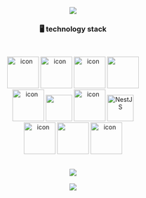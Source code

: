 <div>
<div align="center">
  
<p align="center">
<img src="https://capsule-render.vercel.app/api?type=slice&color=41538E&height=300&section=header&text=jinsung's%20Hub&fontSize=90&fontColor=ffffff&rotate=20&fontAlignY=35&fontAlign=60" />
  </p>
  


### 🖥 technology stack
<div style="display: flex; align-items: flex-start;"></div><div style="display: flex; align-items: flex-start;">&nbsp;&nbsp;</div>
<p>
<img src="https://techstack-generator.vercel.app/ts-icon.svg" alt="icon" width="72" height="72" />
<img src="https://techstack-generator.vercel.app/js-icon.svg" alt="icon" width="72" height="72" />
<img src="https://techstack-generator.vercel.app/react-icon.svg" alt="icon" width="72" height="72" />
<img src="https://user-images.githubusercontent.com/96868951/187032298-846baf8e-c0e9-42ce-8a06-3e48994cf5d2.png" width="72" height="72"/>
<br/>
<img src="https://techstack-generator.vercel.app/graphql-icon.svg" alt="icon" width="72" height="72" />
<img src="https://user-images.githubusercontent.com/96868951/187032450-5d8e77c4-bff6-4835-8d6e-fa949ee0a5d8.png" width="60" height="60"/>
<img src="https://user-images.githubusercontent.com/96868951/187032229-605756c5-0f73-4ef7-972a-5e00988411a9.png" alt="icon" width="72" height="72" />
<img alt="NestJS" src="https://user-images.githubusercontent.com/96868951/187032538-a3c2656f-a592-4fab-9579-856bff0fb5cd.png" width="60" height="60"/>
<br/>
<img src="https://techstack-generator.vercel.app/mysql-icon.svg" alt="icon" width="72" height="72" />
<img src="https://user-images.githubusercontent.com/96868951/187032706-0e5c9bba-2fb3-46ae-b991-ef4d751793eb.png" width="72" height="72" />
<img src="https://techstack-generator.vercel.app/docker-icon.svg" alt="icon" width="72" height="72" />
</p>
</div>

<div style="display: flex; align-items: flex-start;"></div><div style="display: flex; align-items: flex-start;">&nbsp;&nbsp;</div>
<div align="center">
<img src="https://github-readme-stats.vercel.app/api?username=uiop5487&show_icons=true&count_private=true&theme=dark">
<br />
<div style="display: flex; align-items: flex-start;"></div><div style="display: flex; align-items: flex-start;">&nbsp;&nbsp;</div>
<img src="https://github-readme-stats.vercel.app/api/top-langs/?username=uiop5487&layout=compact&hide_border=true&theme=dark">
</div>

</div>


